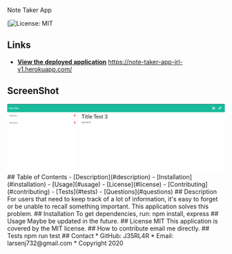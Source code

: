 
Note Taker App

[![License: MIT](https://img.shields.io/badge/License-MIT-yellow.svg)
## Links
* **[View the deployed application]()**
https://note-taker-app-jrl-v1.herokuapp.com/
## ScreenShot
<img src="images/testsample.png">
## Table of Contents
- [Description](#description)
- [Installation](#installation)
- [Usage](#usage)
- [License](#license)
- [Contributing](#contributing)
- [Tests](#tests)
- [Questions](#questions)
## Description
For users that need to keep track of a lot of information, it's easy to forget or be unable to recall something important. This application solves this problem.
## Installation
To get dependencies, run:
npm install, express
## Usage
Maybe be updated in the future.
## License
MIT
This application is covered by the MIT license. 
## How to contribute
email me directly.
## Tests
npm run test
## Contact
* GitHub: J35RL4R
* Email: larsenj732@gmail.com
* Copyright 2020
